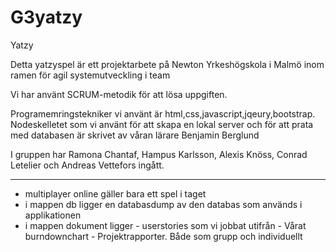 # G3yatzy
Yatzy

Detta yatzyspel är ett projektarbete på Newton Yrkeshögskola i Malmö inom ramen för agil systemutveckling i team

Vi har använt SCRUM-metodik för att lösa uppgiften.

Programemringstekniker vi använt är html,css,javascript,jqeury,bootstrap.
Nodeskelletet som vi använt för att skapa en lokal server och för att prata med databasen är skrivet av våran lärare Benjamin Berglund 

I gruppen har Ramona Chantaf, Hampus Karlsson, Alexis Knöss, Conrad Letelier och Andreas Vettefors ingått.

--------------------

* multiplayer online gäller bara ett spel i taget
* i mappen db ligger en databasdump av den databas som används i applikationen
* i mappen dokument ligger 
				- userstories som vi jobbat utifrån
				- Vårat burndownchart
				- Projektrapporter. Både som grupp och individuellt
